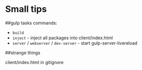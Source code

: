# Small tips

##gulp tasks commands:

- `build` 
- `inject` - inject all packages into client/index.html
- `server` / `webserver` / `dev-server` - start gulp-server-livereload

##strange things

client/index.html in gitignore
